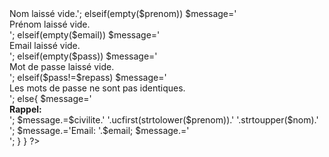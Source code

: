<?php
   @$civilite=$_POST["civilite"];
   @$nom=$_POST["nom"];
   @$prenom=$_POST["prenom"];
   @$email=$_POST["email"];
   @$pass=$_POST["pass"];
   @$repass=$_POST["repass"];
   @$valider=$_POST["valider"];
   
   if(isset($valider)){
      if(empty($nom))
         $message='<div class="erreur">Nom laissé vide.</div>';
      elseif(empty($prenom))
         $message='<div class="erreur">Prénom laissé vide.</div>';
      elseif(empty($email))
         $message='<div class="erreur">Email laissé vide.</div>';
      elseif(empty($pass))
         $message='<div class="erreur">Mot de passe laissé vide.</div>';
      elseif($pass!=$repass)
         $message='<div class="erreur">Les mots de passe ne sont pas identiques.</div>';
      else{
         $message='<div class="rappel"><b>Rappel:</b><br />';
         $message.=$civilite.' '.ucfirst(strtolower($prenom)).' '.strtoupper($nom).'<br />';
         $message.='Email: '.$email;
         $message.='</div>';
      }
   }
?>
